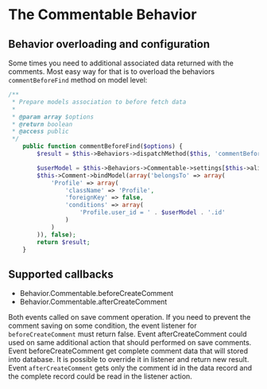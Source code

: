 The Commentable Behavior
========================

Behavior overloading and configuration
--------------------------------------

Some times you need to additional associated data returned with the comments. Most easy way for that is to overload the behaviors `commentBeforeFind` method on model level:

```php
/**
 * Prepare models association to before fetch data
 *
 * @param array $options
 * @return boolean
 * @access public
 */
	public function commentBeforeFind($options) {
		$result = $this->Behaviors->dispatchMethod($this, 'commentBeforeFind', array($options));

		$userModel = $this->Behaviors->Commentable->settings[$this->alias]['userModelAlias'];
		$this->Comment->bindModel(array('belongsTo' => array(
			'Profile' => array(
				'className' => 'Profile',
				'foreignKey' => false,
				'conditions' => array(
					'Profile.user_id = ' . $userModel . '.id'
				)
			)
		)), false);
		return $result;
	}
```

Supported callbacks
-------------------

* Behavior.Commentable.beforeCreateComment
* Behavior.Commentable.afterCreateComment

Both events called on save comment operation. If you need to prevent the comment saving on some condition, the event listener for `beforeCreateComment` must return false. Event afterCreateComment could used on same additional action that should performed on save comments. Event beforeCreateComment get complete comment data that will stored into database. It is possible to override it in listener and return new result. Event `afterCreateComment` gets only the comment id in the data record and the complete record could be read in the listener action.
